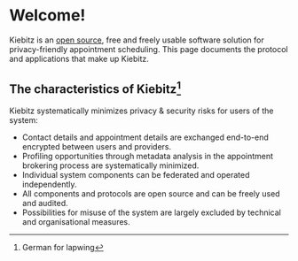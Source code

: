 # Welcome!

Kiebitz is an [open source](https://github.com/kiebitz-oss), free and freely usable software solution for privacy-friendly appointment scheduling. This page documents the protocol and applications that make up Kiebitz.

## The characteristics of Kiebitz[^1]

Kiebitz systematically minimizes privacy & security risks for users of the system:

* Contact details and appointment details are exchanged end-to-end encrypted between users and providers.
* Profiling opportunities through metadata analysis in the appointment brokering process are systematically minimized.
* Individual system components can be federated and operated independently.
* All components and protocols are open source and can be freely used and audited.
* Possibilities for misuse of the system are largely excluded by technical and organisational measures.

 [^1]: German for lapwing
